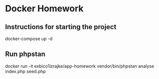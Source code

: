 # Docker Homework

## Instructions for starting the project

docker-compose up -d

## Run phpstan

docker run -it exbico1izrajke/app-homework vendor/bin/phpstan analyse index.php seed.php
